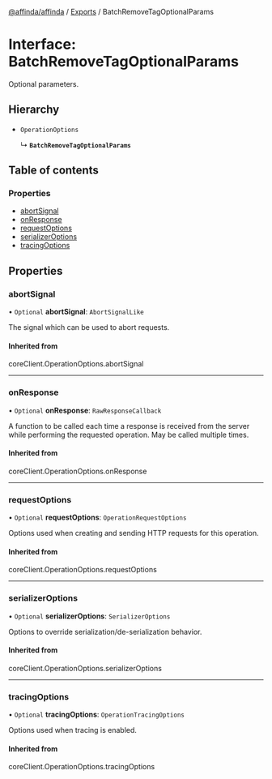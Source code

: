 [@affinda/affinda](../README.md) / [Exports](../modules.md) / BatchRemoveTagOptionalParams

# Interface: BatchRemoveTagOptionalParams

Optional parameters.

## Hierarchy

- `OperationOptions`

  ↳ **`BatchRemoveTagOptionalParams`**

## Table of contents

### Properties

- [abortSignal](BatchRemoveTagOptionalParams.md#abortsignal)
- [onResponse](BatchRemoveTagOptionalParams.md#onresponse)
- [requestOptions](BatchRemoveTagOptionalParams.md#requestoptions)
- [serializerOptions](BatchRemoveTagOptionalParams.md#serializeroptions)
- [tracingOptions](BatchRemoveTagOptionalParams.md#tracingoptions)

## Properties

### abortSignal

• `Optional` **abortSignal**: `AbortSignalLike`

The signal which can be used to abort requests.

#### Inherited from

coreClient.OperationOptions.abortSignal

___

### onResponse

• `Optional` **onResponse**: `RawResponseCallback`

A function to be called each time a response is received from the server
while performing the requested operation.
May be called multiple times.

#### Inherited from

coreClient.OperationOptions.onResponse

___

### requestOptions

• `Optional` **requestOptions**: `OperationRequestOptions`

Options used when creating and sending HTTP requests for this operation.

#### Inherited from

coreClient.OperationOptions.requestOptions

___

### serializerOptions

• `Optional` **serializerOptions**: `SerializerOptions`

Options to override serialization/de-serialization behavior.

#### Inherited from

coreClient.OperationOptions.serializerOptions

___

### tracingOptions

• `Optional` **tracingOptions**: `OperationTracingOptions`

Options used when tracing is enabled.

#### Inherited from

coreClient.OperationOptions.tracingOptions
